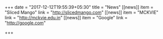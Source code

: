 +++
date = "2017-12-12T19:55:39+05:30"
title = "News"
[[news]]
item = "Sliced Mango"
link = "http://slicedmango.com"
[[news]]
item = "MCKVIE"
link = "http://mckvie.edu.in"
[[news]]
item = "Google"
link = "http://google.com"

+++
